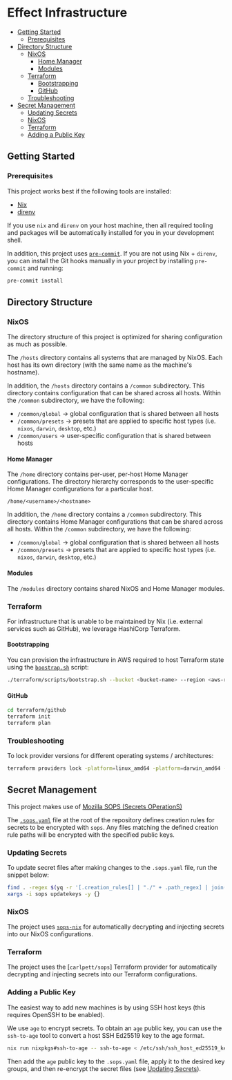 # Effect Infrastructure <!-- omit in toc -->

- [Getting Started](#getting-started)
  - [Prerequisites](#prerequisites)
- [Directory Structure](#directory-structure)
  - [NixOS](#nixos)
    - [Home Manager](#home-manager)
    - [Modules](#modules)
  - [Terraform](#terraform)
    - [Bootstrapping](#bootstrapping)
    - [GitHub](#github)
  - [Troubleshooting](#troubleshooting)
- [Secret Management](#secret-management)
  - [Updating Secrets](#updating-secrets)
  - [NixOS](#nixos-1)
  - [Terraform](#terraform-1)
  - [Adding a Public Key](#adding-a-public-key)

## Getting Started

### Prerequisites

This project works best if the following tools are installed:

- [Nix](https://nixos.org/download.html)
- [direnv](https://direnv.net/)

If you use `nix` and `direnv` on your host machine, then all required tooling and packages will be automatically installed for you in your development shell.

In addition, this project uses [`pre-commit`](https://pre-commit.com/). If you are not using Nix + `direnv`, you can install the Git hooks manually in your project by installing `pre-commit` and running:

```bash
pre-commit install
```

## Directory Structure

### NixOS

The directory structure of this project is optimized for sharing configuration as much as possible.

The `/hosts` directory contains all systems that are managed by NixOS. Each host has its own directory (with the same name as the machine's hostname).

In addition, the `/hosts` directory contains a `/common` subdirectory. This directory contains configuration that can be shared across all hosts. Within the `/common` subdirectory, we have the following:

- `/common/global` -> global configuration that is shared between all hosts
- `/common/presets` -> presets that are applied to specific host types (i.e. `nixos`, `darwin`, `desktop`, etc.)
- `/common/users` -> user-specific configuration that is shared between hosts

#### Home Manager

The `/home` directory contains per-user, per-host Home Manager configurations. The directory hierarchy corresponds to the user-specific Home Manager configurations for a particular host.

```
/home/<username>/<hostname>
```

In addition, the `/home` directory contains a `/common` subdirectory. This directory contains Home Manager configurations that can be shared across all hosts. Within the `/common` subdirectory, we have the following:

- `/common/global` -> global configuration that is shared between all hosts
- `/common/presets` -> presets that are applied to specific host types (i.e. `nixos`, `darwin`, `desktop`, etc.)

#### Modules

The `/modules` directory contains shared NixOS and Home Manager modules.

### Terraform

For infrastructure that is unable to be maintained by Nix (i.e. external services such as GitHub), we leverage HashiCorp Terraform.

#### Bootstrapping

You can provision the infrastructure in AWS required to host Terraform state using the [`boostrap.sh`](./scripts/bootstrap.sh) script:

```bash
./terraform/scripts/bootstrap.sh --bucket <bucket-name> --region <aws-region> --table <dynamodb-table>
```

#### GitHub

```bash
cd terraform/github
terraform init
terraform plan
```

### Troubleshooting

To lock provider versions for different operating systems / architectures:

```bash
terraform providers lock -platform=linux_amd64 -platform=darwin_amd64 -platform=linux_arm64 -platform=darwin_arm64
```

## Secret Management

This project makes use of [Mozilla SOPS (Secrets OPerationS)](https://github.com/mozilla/sops)

The [`.sops.yaml`](./.sops.yaml) file at the root of the repository defines creation rules for secrets to be encrypted with `sops`. Any files matching the defined creation rule paths will be encrypted with the specified public keys.

### Updating Secrets

To update secret files after making changes to the `.sops.yaml` file, run the snippet below:

```bash
find . -regex $(yq -r '[.creation_rules[] | "./" + .path_regex] | join("\\|")' "$(pwd)/.sops.yaml") | \
xargs -i sops updatekeys -y {}
```

### NixOS

The project uses [`sops-nix`](https://github.com/Mic92/sops-nix) for automatically decrypting and injecting secrets into our NixOS configurations.

### Terraform

The project uses the [`carlpett/sops`] Terraform provider for automatically decrypting and injecting secrets into our Terraform configurations.

### Adding a Public Key

The easiest way to add new machines is by using SSH host keys (this requires OpenSSH to be enabled).

We use `age` to encrypt secrets. To obtain an `age` public key, you can use the `ssh-to-age` tool to convert a host SSH Ed25519 key to the age format.

```bash
nix run nixpkgs#ssh-to-age -- ssh-to-age < /etc/ssh/ssh_host_ed25519_key.pub
```

Then add the `age` public key to the `.sops.yaml` file, apply it to the desired key groups, and then re-encrypt the secret files (see [Updating Secrets](#updating-secrets)).
